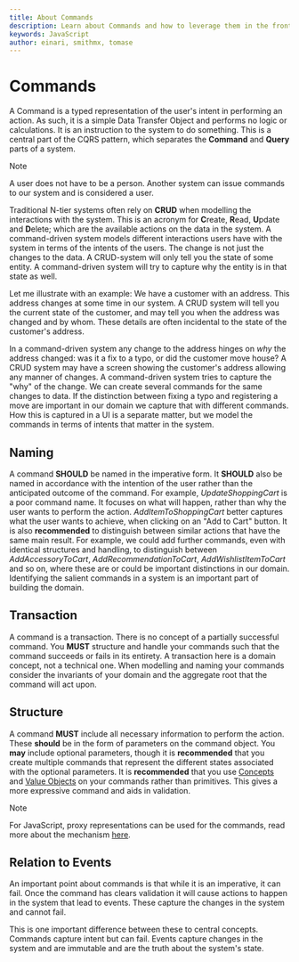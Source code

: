 ```yaml
---
title: About Commands
description: Learn about Commands and how to leverage them in the frontend
keywords: JavaScript
author: einari, smithmx, tomase
---
```


# Commands

A Command is a typed representation of the user's intent in performing an action.  As such, it is a simple Data Transfer Object and performs no logic or calculations.  It is an instruction to the system to do something. This is a central part of the CQRS pattern, which separates the **Command** and **Query** parts of a system.

> [!Note]  
> A user does not have to be a person.  Another system can issue commands to our system and is considered a user.

Traditional N-tier systems often rely on **CRUD** when modelling the interactions with the system. This is an acronym for **C**reate, **R**ead, **U**pdate and **D**elete; which are the available actions on the data in the system. A command-driven system models different interactions users have with the system in terms of the intents of the users. The change is not just the changes to the data. A CRUD-system will only tell you the state of some entity. A command-driven system will try to capture why the entity is in that state as well.

Let me illustrate with an example: We have a customer with an address. This address changes at some time in our system. A CRUD system will tell you the current state of the customer, and may tell you when the address was changed and by whom. These details are often incidental to the state of the customer's address.

In a command-driven system any change to the address hinges on *why* the address changed: was it a fix to a typo, or did the customer move house? A CRUD system may have a screen showing the customer's address allowing any manner of changes. A command-driven system tries to capture the "why" of the change. We can create several commands for the same changes to data. If the distinction between fixing a typo and registering a move are important in our domain we capture that with different commands. How this is captured in a UI is a separate matter, but we model the commands in terms of intents that matter in the system.

## Naming

A command **SHOULD** be named in the imperative form.  It **SHOULD** also be named in accordance with the intention of the user
rather than the anticipated outcome of the command.  For example, *UpdateShoppingCart* is a poor command name.  It focuses on what will happen, rather than why the user wants to perform the action.  *AddItemToShoppingCart* better captures what the user wants to achieve, when clicking on an "Add to Cart" button.  It is also **recommended** to distinguish between similar actions that have the same main result.  For example, we could add further commands, even with identical structures and handling, to distinguish between *AddAccessoryToCart*, *AddRecommendationToCart*, *AddWishlistItemToCart* and so on, where these are or could be important distinctions in our domain. Identifying the salient commands in a system is an important part of building the domain.

## Transaction

A command is a transaction. There is no concept of a partially successful command.  You **MUST** structure and handle your commands such that the command succeeds or fails in its entirety. A transaction here is a domain concept, not a technical one. When modelling and naming your commands consider the invariants of your domain and the aggregate root that the command will act upon.

## Structure

A command **MUST** include all necessary information to perform the action.  These **should** be in the form of parameters on the command object. You **may** include optional parameters, though it is **recommended** that you create multiple commands that represent the different states associated with the optional parameters.  It is **recommended** that you use [Concepts](../concepts_and_value_objects.md) and [Value Objects](../concepts_and_value_objects.md) on your commands rather than primitives. This gives a more expressive command and aids in validation.

> [!Note]  
> For JavaScript, proxy representations can be used for the commands, read more about the mechanism [here](../../Frontend/JavaScript/proxy_generation.md).

## Relation to Events

An important point about commands is that while it is an imperative, it can fail. Once the command has clears validation it will cause actions to happen in the system that lead to events. These capture the changes in the system and cannot fail.

This is one important difference between these to central concepts. Commands capture intent but can fail. Events capture changes in the system and are immutable and are the truth about the system's state.

